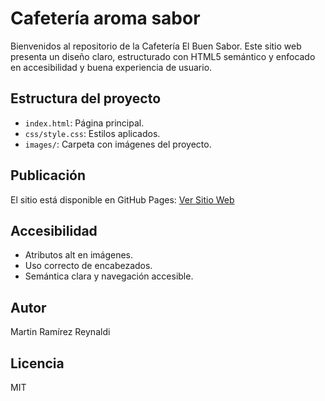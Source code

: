 # Cafetería aroma sabor

Bienvenidos al repositorio de la Cafetería El Buen Sabor. Este sitio web presenta un diseño claro, estructurado con HTML5 semántico y enfocado en accesibilidad y buena experiencia de usuario.

## Estructura del proyecto

- `index.html`: Página principal.
- `css/style.css`: Estilos aplicados.
- `images/`: Carpeta con imágenes del proyecto.

## Publicación

El sitio está disponible en GitHub Pages: [Ver Sitio Web](https://cafeteria-aroma-sabor.github.io/index.html)

## Accesibilidad

- Atributos alt en imágenes.
- Uso correcto de encabezados.
- Semántica clara y navegación accesible.

## Autor

Martin Ramírez Reynaldi

## Licencia

MIT
